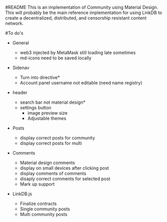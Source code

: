 #README
This is an implementation of Community using Material Design. This will probably be the main reference implementation for using LinkDB to create a decentralized, distributed, and censorship resistant content network.

#To do's

- General
    - web3 injected by MetaMask still loading late sometimes
    - md-icons need to be saved locally
    
- Sidenav
    - Turn into directive*
    - Account panel username not editable (need name registry)
    
- header
    - search bar not material design*
    - settings button
        - image preview size
        - Adjustable themes
    
- Posts
    - display correct posts for community
    - display correct posts for multi
    
- Comments
    - Material design comments
    - display on small devices after clicking post
    - display comments of comments
    - disaply correct comments for selected post
    - Mark up support
    
- LinkDB.js
    - Finalize contracts
    - Single community posts
    - Multi community posts
    
    